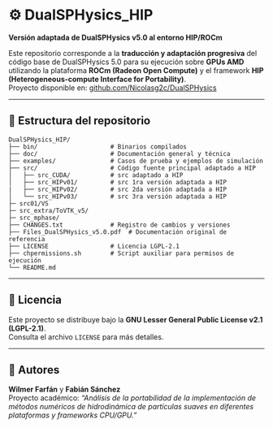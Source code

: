 # ⚙️ DualSPHysics_HIP
**Versión adaptada de DualSPHysics v5.0 al entorno HIP/ROCm**

Este repositorio corresponde a la **traducción y adaptación progresiva** del código base de DualSPHysics 5.0 para su ejecución sobre **GPUs AMD** utilizando la plataforma **ROCm (Radeon Open Compute)** y el framework **HIP (Heterogeneous-compute Interface for Portability)**.  
Proyecto disponible en: [github.com/Nicolasg2c/DualSPHysics](https://github.com/Nicolasg2c/DualSPHysics)

---

## 🧩 Estructura del repositorio

```
DualSPHysics_HIP/
├── bin/                    # Binarios compilados
├── doc/                    # Documentación general y técnica
├── examples/               # Casos de prueba y ejemplos de simulación
├── src/                    # Código fuente principal adaptado a HIP
│   ├── src_CUDA/           # src adaptado a HIP
│   ├── src_HIPv01/         # src 1ra versión adaptada a HIP
|   ├── src_HIPv02/         # src 2da versión adaptada a HIP
│   └── src_HIPv03/         # src 3ra versión adaptada a HIP
├─ src01/VS
├─ src_extra/ToVTK_v5/
├─ src_mphase/
├── CHANGES.txt             # Registro de cambios y versiones
├── Files_DualSPHysics_v5.0.pdf  # Documentación original de referencia
├── LICENSE                 # Licencia LGPL-2.1
├── chpermissions.sh        # Script auxiliar para permisos de ejecución
└── README.md               
```

---

## 🧾 Licencia

Este proyecto se distribuye bajo la **GNU Lesser General Public License v2.1 (LGPL-2.1)**.  
Consulta el archivo `LICENSE` para más detalles.

---

## 👥 Autores

**Wilmer Farfán** y **Fabián Sánchez**  
Proyecto académico: *“Análisis de la portabilidad de la implementación de métodos numéricos de hidrodinámica de partículas suaves en diferentes plataformas y frameworks CPU/GPU.”*
